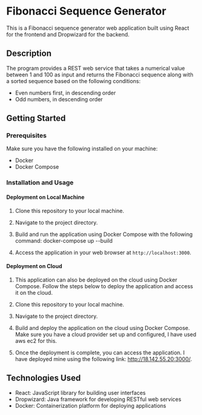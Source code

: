 # Fibonacci Sequence Generator

This is a Fibonacci sequence generator web application built using React for the frontend and Dropwizard for the backend.

## Description

The program provides a REST web service that takes a numerical value between 1 and 100 as input and returns the Fibonacci sequence along with a sorted sequence based on the following conditions:
- Even numbers first, in descending order
- Odd numbers, in descending order

## Getting Started

### Prerequisites

Make sure you have the following installed on your machine:
- Docker
- Docker Compose

### Installation and Usage

#### Deployment on Local Machine

1. Clone this repository to your local machine.

2. Navigate to the project directory.

3. Build and run the application using Docker Compose with the following command: docker-compose up --build

4. Access the application in your web browser at `http://localhost:3000`.

#### Deployment on Cloud

1. This application can also be deployed on the cloud using Docker Compose. Follow the steps below to deploy the application and access it on the cloud.

2. Clone this repository to your local machine.

3. Navigate to the project directory.

4. Build and deploy the application on the cloud using Docker Compose. Make sure you have a cloud provider set up and configured, I have used aws ec2 for this.

5. Once the deployment is complete, you can access the application. I have deployed mine using the following link: http://18.142.55.20:3000/.


## Technologies Used

- React: JavaScript library for building user interfaces
- Dropwizard: Java framework for developing RESTful web services
- Docker: Containerization platform for deploying applications


